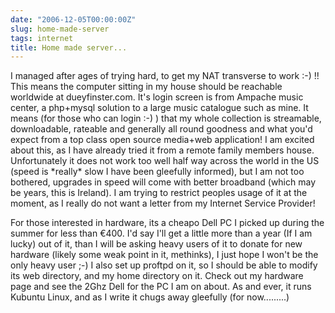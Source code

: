 ```yaml
---
date: "2006-12-05T00:00:00Z"
slug: home-made-server
tags: internet
title: Home made server...
---
```


I managed after ages of trying hard, to get my NAT transverse to work :-) !!
This means the computer sitting in my house should be reachable worldwide at
dueyfinster.com. It's login screen is from Ampache music center, a php+mysql
solution to a large music catalogue such as mine. It means (for those who can
login :-) ) that my whole collection is streamable, downloadable, rateable and
generally all round goodness and what you'd expect from a top class open
source media+web application! I am excited about this, as I have already tried
it from a remote family members house. Unfortunately it does not work too well
half way across the world in the US (speed is \*really\* slow I have been
gleefully informed), but I am not too bothered, upgrades in speed will come
with better broadband (which may be years, this is Ireland). I am trying to
restrict peoples usage of it at the moment, as I really do not want a letter
from my Internet Service Provider!

For those interested in hardware, its a cheapo Dell PC I picked up during the
summer for less than €400. I'd say I'll get a little more than a year (If I am
lucky) out of it, than I will be asking heavy users of it to donate for new
hardware (likely some weak point in it, methinks), I just hope I won't be the
only heavy user ;-) I also set up proftpd on it, so I should be able to modify
its web directory, and my home directory on it. Check out my hardware page and
see the 2Ghz Dell for the PC I am on about. As and ever, it runs Kubuntu
Linux, and as I write it chugs away gleefully (for now.........)
